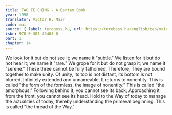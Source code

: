 ```yaml
---
title: TAO TE CHING - A Bantam Book
year: 1990
translator: Victor H. Mair
code: mai
source: { label: terebess.hu, url: https://terebess.hu/english/tao/mair.html }
isbn: 978-0-307-43463-0
part: 1
chapter: 14
---
```


We look for it but do not see it;
we name it "subtle."
We listen for it but do not hear it;
we name it "rare."
We grope for it but do not grasp it;
we name it "serene."
These three cannot be fully fathomed,
Therefore,
They are bound together to make unity.
Of unity,
its top is not distant,
its bottom is not blurred.
Infinitely extended and unnameable,
It returns to nonentity.
This is called "the form of the formless, the image of nonentity."
This is called "the amorphous."
Following behind it, you cannot see its back;
Approaching it from the front, you cannot see its head.
Hold to the Way of today to manage the actualities of today,
thereby understanding the primeval beginning.
This is called "the thread of the Way."
